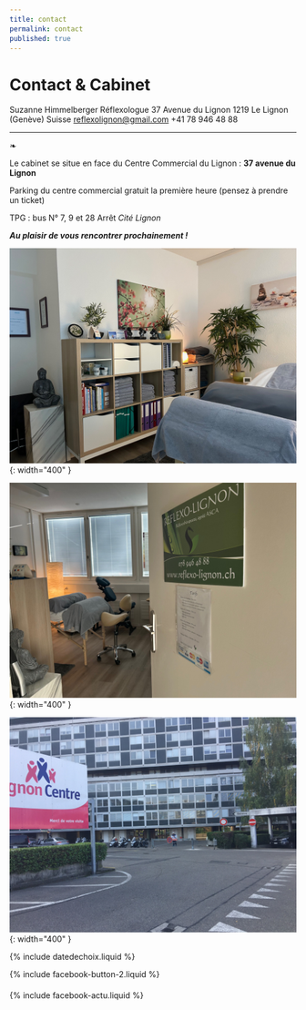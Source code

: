 ```yaml
---
title: contact
permalink: contact
published: true
---
```


# Contact & Cabinet

Suzanne Himmelberger
Réflexologue
37 Avenue du Lignon
1219 Le Lignon (Genève)
Suisse
[reflexolignon@gmail.com](mailto:reflexolignon@gmail.com)
<i class="fa fa-mobile"></i> +41 78 946 48 88

---

❧

Le cabinet se situe en face du Centre Commercial du Lignon :
**37 avenue du Lignon**

Parking du centre commercial gratuit la première heure
(pensez à prendre un ticket)

TPG : bus N° 7, 9 et 28
Arrêt *Cité Lignon*

***Au plaisir de vous rencontrer prochainement !***

![](./images/cabinet2023.jpg){: width="400" }

![](./images/entreecabinet.jpg){: width="400" }

![](./images/batiment-lignon.jpg){: width="400" }



{% include datedechoix.liquid %}

{% include facebook-button-2.liquid %}

<div style="margin-top: 20px" />

{% include facebook-actu.liquid %}

